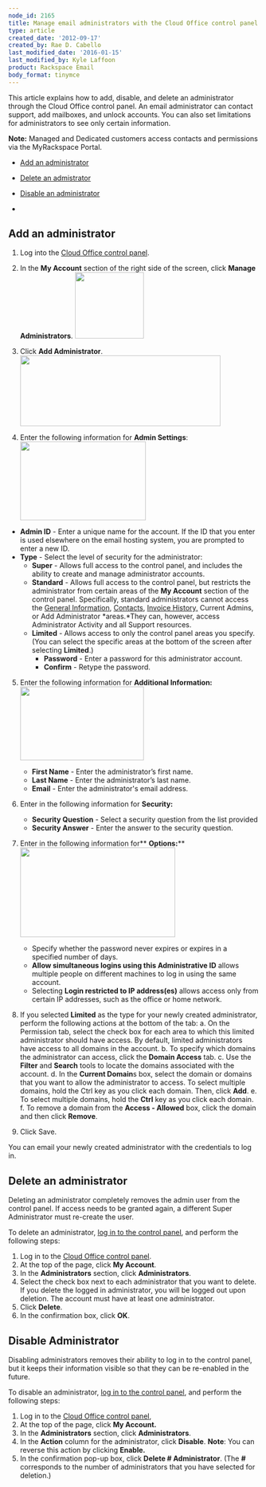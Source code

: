```yaml
---
node_id: 2165
title: Manage email administrators with the Cloud Office control panel
type: article
created_date: '2012-09-17'
created_by: Rae D. Cabello
last_modified_date: '2016-01-15'
last_modified_by: Kyle Laffoon
product: Rackspace Email
body_format: tinymce
---
```


This article explains how to add, disable, and delete an administrator
through the Cloud Office control panel. An email administrator can
contact support, add mailboxes, and unlock accounts. You can also set
limitations for administrators to see only certain information.

**Note:** Managed and Dedicated customers access contacts and
permissions via the MyRackspace Portal.

-   [Add an administrator](#add)
-   [Delete an admistrator](#delete)
-   [Disable an administrator](#disable)


-

Add an administrator
--------------------

1.  Log into the [Cloud Office control
    panel](https://cp.rackspace.com/ "Email & Apps Control Panel").
2.  In the **My Account** section of the right side of the screen, click
    **Manage Administrators**.
    <img src="https://8026b2e3760e2433679c-fffceaebb8c6ee053c935e8915a3fbe7.ssl.cf2.rackcdn.com/field/image/Manage%20email%20administrators%20with%20the%20Cloud%20Office%20control%20panel.jpg" width="138" height="133" />
3.  Click **Add Administrator**.
    <img src="https://8026b2e3760e2433679c-fffceaebb8c6ee053c935e8915a3fbe7.ssl.cf2.rackcdn.com/field/image/2_5.png" width="402" height="142" />

4.  Enter the following information for **Admin Settings**:
    <img src="https://8026b2e3760e2433679c-fffceaebb8c6ee053c935e8915a3fbe7.ssl.cf2.rackcdn.com/field/image/3_5.png" width="252" height="158" />

-   **Admin ID** - Enter a unique name for the account. If the ID that
    you enter is used elsewhere on the email hosting system, you are
    prompted to enter a new ID.
-   **Type** - Select the level of security for the administrator:
    -   **Super** - Allows full access to the control panel, and
        includes the ability to create and manage
        administrator accounts.
    -   **Standard** - Allows full access to the control panel, but
        restricts the administrator from certain areas of the **My
        Account** section of the control panel. Specifically, standard
        administrators cannot access the [General
        Information](/how-to/general-information-cloud-office-control-panel), [Contacts](/how-to/manage-company-contacts-in-the-cloud-office-control-panel "Company Contacts"),
        [Invoice
        History,](/how-to/view-invoice-history-cloud-office-control-panel "Invoice History")
        Current Admins, or Add Administrator *areas.*They can, however,
        access Administrator Activity and all Support resources.
    -   **Limited** - Allows access to only the control panel areas
        you specify. (You can select the specific areas at the bottom of
        the screen after selecting **Limited**.)
        -   **Password** - Enter a password for this
            administrator account.
        -   **Confirm** - Retype the password.

5.  Enter the following information for **Additional Information:
    **<img src="https://8026b2e3760e2433679c-fffceaebb8c6ee053c935e8915a3fbe7.ssl.cf2.rackcdn.com/field/image/5_4.png" width="248" height="148" />****
    -   **First Name** - Enter the administrator&rsquo;s first name.
    -   **Last Name** - Enter the administrator&rsquo;s last name.
    -   **Email** - Enter the administrator's email address.


6.  Enter in the following information for **Security:**
    -   **Security Question** - Select a security question from the list
        provided
    -   **Security Answer** - Enter the answer to the security
        question.


7.  Enter in the following information for** **Options:****
    <img src="https://8026b2e3760e2433679c-fffceaebb8c6ee053c935e8915a3fbe7.ssl.cf2.rackcdn.com/field/image/7_0.png" width="311" height="180" />
    -   Specify whether the password never expires or expires in a
        specified number of days.
    -   **Allow simultaneous logins using this Administrative ID**
        allows multiple people on different machines to log in using the
        same account.
    -   Selecting **Login restricted to IP address(es)** allows access
        only from certain IP addresses, such as the office or home
        network.


8.  If you selected **Limited** as the type for your newly created
    administrator, perform the following actions at the bottom of the
    tab:
    a.  On the Permission tab, select the check box for each area to
        which this limited administrator should have access. By default,
        limited administrators have access to all domains in the
        account.
    b.  To specify which domains the administrator can access, click
        the **Domain Access** tab.
    c.  Use the **Filter** and **Search** tools to locate the domains
        associated with the account.
    d.  In the **Current Domain**s box, select the domain or domains
        that you want to allow the administrator to access. To select
        multiple domains, hold the Ctrl key as you click each domain.
        Then, click **Add**.
    e.  To select multiple domains, hold the **Ctrl** key as you click
        each domain.
    f.  To remove a domain from the **Access - Allowed** box, click the
        domain and then click **Remove**.


9.  Click Save.

You can email your newly created administrator with the credentials to
log in.



Delete an administrator
---------------------------

Deleting an administrator completely removes the admin user from the
control panel.  If access needs to be granted again, a different Super
Administrator must re-create the user.

To delete an administrator, [log in to the control
panel](https://cp.rackspace.com/), and perform the following steps:

1.  Log in to the [Cloud Office control
    panel](https://cp.rackspace.com/).
2.  At the top of the page, click **My Account**.
3.  In the **Administrators** section, click **Administrators**.
4.  Select the check box next to each administrator that you want
    to delete. If you delete the logged in administrator, you will be
    logged out upon deletion. The account must have at least
    one administrator.
5.  Click **Delete**.
6.  In the confirmation box, click **OK**.

Disable Administrator
-------------------------

Disabling administrators removes their ability to log in to the control
panel, but it keeps their information visible so that they can be
re-enabled in the future.

To disable an administrator, [log in to the control
panel](https://cp.rackspace.com/), and perform the following steps:

1.  Log in to the [Cloud Office control
    panel](https://cp.rackspace.com/),
2.  At the top of the page, click **My Account.**
3.  In the **Administrators** section, click **Administrators**.
4.  In the **Action** column for the administrator, click
    **Disable**.
    **Note**: You can reverse this action by clicking **Enable.**
5.  In the confirmation pop-up box, click **Delete \# Administrator**.
    (The **\#** corresponds to the number of administrators that you
    have selected for deletion.)



